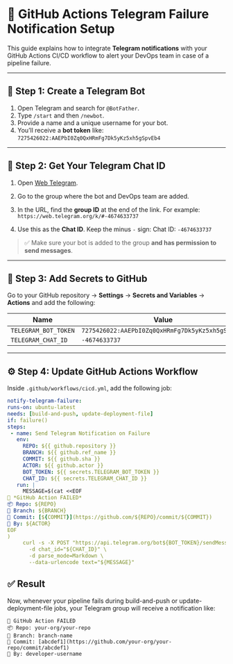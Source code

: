 # 🚨 GitHub Actions Telegram Failure Notification Setup

This guide explains how to integrate **Telegram notifications** with your GitHub Actions CI/CD workflow to alert your DevOps team in case of a pipeline failure.

---

## 📌 Step 1: Create a Telegram Bot

1. Open Telegram and search for `@BotFather`.
2. Type `/start` and then `/newbot`.
3. Provide a name and a unique username for your bot.
4. You’ll receive a **bot token** like: `7275426022:AAEPbI0Zq0QxHRmFg7Dk5yKz5xh5gSpvEb4`

---

## 👥 Step 2: Get Your Telegram Chat ID

1. Open [Web Telegram](https://web.telegram.org).
2. Go to the group where the bot and DevOps team are added.
3. In the URL, find the **group ID** at the end of the link. 
  For example: `https://web.telegram.org/k/#-4674633737`

4. Use this as the **Chat ID**. Keep the minus `-` sign: Chat ID: `-4674633737`


> ✅ Make sure your bot is added to the group **and has permission to send messages**.

---

## 🔐 Step 3: Add Secrets to GitHub

Go to your GitHub repository → **Settings** → **Secrets and Variables** → **Actions** and add the following:

| Name                  | Value                                                |
|-----------------------|------------------------------------------------------|
| `TELEGRAM_BOT_TOKEN`  | `7275426022:AAEPbI0Zq0QxHRmFg7Dk5yKz5xh5gSpvEb4`     |
| `TELEGRAM_CHAT_ID`    | `-4674633737`                                        |

---

## ⚙️ Step 4: Update GitHub Actions Workflow

Inside `.github/workflows/cicd.yml`, add the following job:

```yaml
notify-telegram-failure:
runs-on: ubuntu-latest
needs: [build-and-push, update-deployment-file]
if: failure()
steps:
 - name: Send Telegram Notification on Failure
   env:
     REPO: ${{ github.repository }}
     BRANCH: ${{ github.ref_name }}
     COMMIT: ${{ github.sha }}
     ACTOR: ${{ github.actor }}
     BOT_TOKEN: ${{ secrets.TELEGRAM_BOT_TOKEN }}
     CHAT_ID: ${{ secrets.TELEGRAM_CHAT_ID }}
   run: |
     MESSAGE=$(cat <<EOF
🚨 *GitHub Action FAILED*
📦 Repo: ${REPO}
🔁 Branch: ${BRANCH}
🔧 Commit: [${COMMIT}](https://github.com/${REPO}/commit/${COMMIT})
👤 By: ${ACTOR}
EOF
)
     curl -s -X POST "https://api.telegram.org/bot${BOT_TOKEN}/sendMessage" \
       -d chat_id="${CHAT_ID}" \
       -d parse_mode=Markdown \
       --data-urlencode text="${MESSAGE}"
```

## ✅ Result

Now, whenever your pipeline fails during build-and-push or update-deployment-file jobs, your Telegram group will receive a notification like:

```less
🚨 GitHub Action FAILED
📦 Repo: your-org/your-repo
🔁 Branch: branch-name
🔧 Commit: [abcdef1](https://github.com/your-org/your-repo/commit/abcdef1)
👤 By: developer-username

```